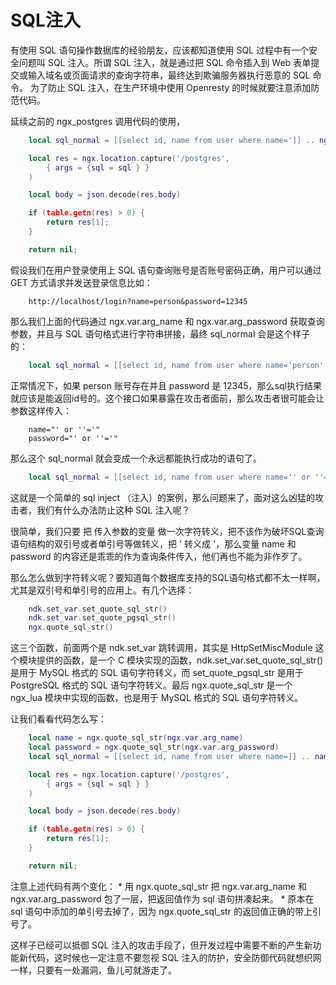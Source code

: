 # SQL注入
有使用 SQL 语句操作数据库的经验朋友，应该都知道使用 SQL 过程中有一个安全问题叫 SQL 注入。所谓 SQL 注入，就是通过把 SQL 命令插入到 Web 表单提交或输入域名或页面请求的查询字符串，最终达到欺骗服务器执行恶意的 SQL 命令。
为了防止 SQL 注入，在生产环境中使用 Openresty 的时候就要注意添加防范代码。

延续之前的 ngx_postgres 调用代码的使用，

```lua
    local sql_normal = [[select id, name from user where name=']] .. ngx.var.arg_name .. [[' and password=']] .. ngx.var.arg_password .. [[' limit 1;]]

    local res = ngx.location.capture('/postgres',
        { args = {sql = sql } }
    )

    local body = json.decode(res.body)

    if (table.getn(res) > 0) {
        return res[1];
    }

    return nil;

```

假设我们在用户登录使用上 SQL 语句查询账号是否账号密码正确，用户可以通过 GET 方式请求并发送登录信息比如：

```
    http://localhost/login?name=person&password=12345
```

那么我们上面的代码通过 ngx.var.arg_name 和 ngx.var.arg_password 获取查询参数，并且与 SQL 语句格式进行字符串拼接，最终 sql_normal 会是这个样子的：
```lua
    local sql_normal = [[select id, name from user where name='person' and password='12345' limit 1;]]
```

正常情况下，如果 person 账号存在并且 password 是 12345，那么sql执行结果就应该是能返回id号的。这个接口如果暴露在攻击者面前，那么攻击者很可能会让参数这样传入：

```
    name="' or ''='"
    password="' or ''='"
```

那么这个 sql_normal 就会变成一个永远都能执行成功的语句了。
```lua
    local sql_normal = [[select id, name from user where name='' or ''='' and password='' or ''='' limit 1;]]
```

这就是一个简单的 sql inject （注入）的案例，那么问题来了，面对这么凶猛的攻击者，我们有什么办法防止这种 SQL 注入呢？

很简单，我们只要 把 传入参数的变量 做一次字符转义，把不该作为破坏SQL查询语句结构的双引号或者单引号等做转义，把 ' 转义成 \'，那么变量 name 和 password 的内容还是乖乖的作为查询条件传入，他们再也不能为非作歹了。

那么怎么做到字符转义呢？要知道每个数据库支持的SQL语句格式都不太一样啊，尤其是双引号和单引号的应用上。有几个选择：

```lua
    ndk.set_var.set_quote_sql_str()
    ndk.set_var.set_quote_pgsql_str()
    ngx.quote_sql_str()
```

这三个函数，前面两个是 ndk.set_var 跳转调用，其实是 HttpSetMiscModule 这个模块提供的函数，是一个 C 模块实现的函数，ndk.set_var.set_quote_sql_str() 是用于 MySQL 格式的 SQL 语句字符转义，而 set_quote_pgsql_str 是用于 PostgreSQL 格式的 SQL 语句字符转义。最后 ngx.quote_sql_str 是一个 ngx_lua 模块中实现的函数，也是用于 MySQL 格式的 SQL 语句字符转义。

让我们看看代码怎么写：

```lua
    local name = ngx.quote_sql_str(ngx.var.arg_name)
    local password = ngx.quote_sql_str(ngx.var.arg_password)
    local sql_normal = [[select id, name from user where name=]] .. name .. [[ and password=]] .. password .. [[ limit 1;]]

    local res = ngx.location.capture('/postgres',
        { args = {sql = sql } }
    )

    local body = json.decode(res.body)

    if (table.getn(res) > 0) {
        return res[1];
    }

    return nil;

```

注意上述代码有两个变化：
    * 用 ngx.quote_sql_str 把 ngx.var.arg_name 和 ngx.var.arg_password 包了一层，把返回值作为 sql 语句拼凑起来。
    * 原本在 sql 语句中添加的单引号去掉了，因为 ngx.quote_sql_str 的返回值正确的带上引号了。

这样子已经可以抵御 SQL 注入的攻击手段了，但开发过程中需要不断的产生新功能新代码，这时候也一定注意不要忽视 SQL 注入的防护，安全防御代码就想织网一样，只要有一处漏洞，鱼儿可就游走了。
